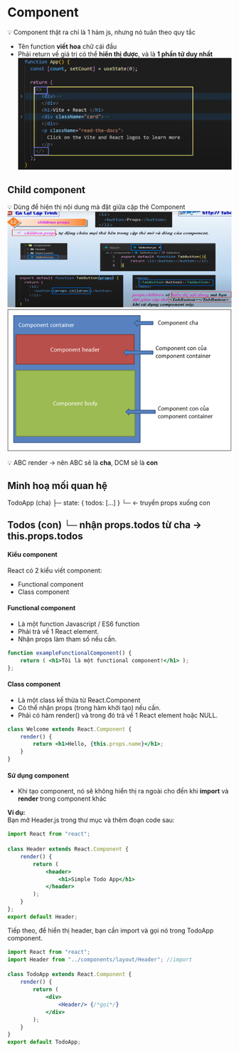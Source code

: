 # Component
💡 Component thật ra chỉ là 1 hàm js, nhưng nó tuân theo quy tắc  
- Tên function **viết hoa** chữ cái đầu
- Phải return về giá trị có thể **hiển thị được**, và là **1 phần tử duy nhất**
![alt text](image.png)

## Child component
💡 Dùng để hiện thị nội dung mà đặt giữa cặp thẻ Component  
![alt text](childcompo.png)
![alt text](image-1.png)
  
💡 ABC render <DCM /> -> nên ABC sẽ là **cha**, DCM sẽ là **con**

**Minh hoạ mối quan hệ**
--
TodoApp (cha)
 ├─ state: { todos: [...] }
 └─ <Todos todos={this.state.todos} />  ← truyền props xuống con

Todos (con)
 └─ nhận props.todos từ cha → this.props.todos
--

#### Kiểu component
React có 2 kiểu viết component:  
- Functional component  
- Class component  

#### Functional component
- Là một function Javascript / ES6 function 
- Phải trả về 1 React element. 
- Nhận props làm tham số nếu cần. 
```jsx
function exampleFunctionalComponent() { 
    return ( <h1>Tôi là một functional component!</h1> ); 
};
```
#### Class component
- Là một class kế thừa từ React.Component 
- Có thể nhận props (trong hàm khởi tạo) nếu cần. 
- Phải có hàm render() và trong đó trả về 1 React element hoặc NULL.
```jsx
class Welcome extends React.Component { 
    render() { 
        return <h1>Hello, {this.props.name}</h1>; 
    } 
} 
```
#### Sử dụng component
- Khi tạo component, nó sẽ không hiển thị ra ngoài cho đến khi **import** và **render** trong component khác

  
**Ví dụ:**  
Bạn mở Header.js trong thư mục và thêm đoạn code sau: 
```jsx
import React from "react"; 
 
class Header extends React.Component { 
    render() { 
        return ( 
            <header> 
                <h1>Simple Todo App</h1> 
            </header> 
        ); 
    } 
}; 
export default Header; 
```
Tiếp theo, để hiển thị header, bạn cần import và gọi nó trong TodoApp component. 
```jsx
import React from "react"; 
import Header from "../components/layout/Header"; //import
 
class TodoApp extends React.Component { 
    render() { 
        return ( 
            <div> 
                <Header/> {/*gọi*/}
            </div> 
        ); 
    } 
} 
export default TodoApp; 
```